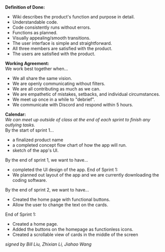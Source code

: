 **Definition of Done:**
- Wiki describes the product's function and purpose in detail.
- Understandable code.
- Code consistently runs without errors.
- Functions as planned.
- Visually appealing/smooth transitions.
- The user interface is simple and straightforward.
- All three members are satisfied with the product.
- The users are satisfied with the product.

**Working Agreement:** \
We work best together when...
- We all share the same vision.
- We are openly communicating without filters. 
- We are all contributing as much as we can.
- We are empathetic of mistakes, setbacks, and individual circumstances.
- We meet up once in a while to "debrief".
- We communicate with Discord and respond within 5 hours.

**Calendar:** \
_*We can meet up outside of class at the end of each sprint to finish any outlying tasks.*_ \
By the start of sprint 1...
- a finalized product name
- a completed concept flow chart of how the app will run.
- sketch of the app's UI.

By the end of sprint 1, we want to have...
- completed the UI design of the app.
End of Sprint 1:
- We planned out layout of the app and we are currently downloading the coding software.

By the end of sprint 2, we want to have...
- Created the home page with functional buttons.
- Allow the user to change the text on the cards.

End of Sprint 1:
- Created a home page.
- Added the buttons on the homepage as functionless icons.
- Created a scrollable view of cards in the middle of the screen

_signed by Bill Liu, Zhixian Li, Jiahao Wang_